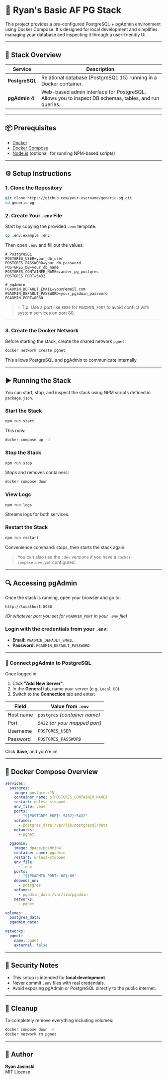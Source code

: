 # 🐘 Ryan's Basic AF PG Stack

This project provides a pre-configured PostgreSQL + pgAdmin environment using Docker Compose. It's designed for local development and simplifies managing your database and inspecting it through a user-friendly UI.

---

## 🧱 Stack Overview

| Service        | Description                                                                                          |
| -------------- | ---------------------------------------------------------------------------------------------------- |
| **PostgreSQL** | Relational database (PostgreSQL 15) running in a Docker container.                                   |
| **pgAdmin 4**  | Web-based admin interface for PostgreSQL. Allows you to inspect DB schemas, tables, and run queries. |

---

## 📦 Prerequisites

- [Docker](https://docs.docker.com/get-docker/)
- [Docker Compose](https://docs.docker.com/compose/)
- [Node.js](https://nodejs.org/) (optional, for running NPM-based scripts)

---

## ⚙️ Setup Instructions

### 1. Clone the Repository

```bash
git clone https://github.com/your-username/generic-pg.git
cd generic-pg
```

### 2. Create Your `.env` File

Start by copying the provided `.env` template:

```bash
cp .env.example .env
```

Then open `.env` and fill out the values:

```env
# PostgreSQL
POSTGRES_USER=your_db_user
POSTGRES_PASSWORD=your_db_password
POSTGRES_DB=your_db_name
POSTGRES_CONTAINER_NAME=zander_pg_postgres
POSTGRES_PORT=5432

# pgAdmin
PGADMIN_DEFAULT_EMAIL=your@email.com
PGADMIN_DEFAULT_PASSWORD=your_pgadmin_password
PGADMIN_PORT=8080
```

> 💡 Tip: Use a port like `8080` for `PGADMIN_PORT` to avoid conflict with system services on port 80.

---

### 3. Create the Docker Network

Before starting the stack, create the shared network `pgnet`:

```bash
docker network create pgnet
```

This allows PostgreSQL and pgAdmin to communicate internally.

---

## ▶️ Running the Stack

You can start, stop, and inspect the stack using NPM scripts defined in `package.json`.

### Start the Stack

```bash
npm run start
```

This runs:

```bash
docker compose up -d
```

### Stop the Stack

```bash
npm run stop
```

Stops and removes containers:

```bash
docker compose down
```

### View Logs

```bash
npm run logs
```

Streams logs for both services.

### Restart the Stack

```bash
npm run restart
```

Convenience command: stops, then starts the stack again.

> You can also use the `:dev` versions if you have a `docker-compose.dev.yml` configured.

---

## 🔍 Accessing pgAdmin

Once the stack is running, open your browser and go to:

```
http://localhost:8080
```

_(Or whatever port you set for `PGADMIN_PORT` in your `.env` file)_

### Login with the credentials from your `.env`:

- **Email:** `PGADMIN_DEFAULT_EMAIL`
- **Password:** `PGADMIN_DEFAULT_PASSWORD`

---

### 🔗 Connect pgAdmin to PostgreSQL

Once logged in:

1. Click **"Add New Server"**.
2. In the **General** tab, name your server (e.g. `Local DB`).
3. Switch to the **Connection** tab and enter:

| Field     | Value from `.env`              |
| --------- | ------------------------------ |
| Host name | `postgres` _(container name)_  |
| Port      | `5432` _(or your mapped port)_ |
| Username  | `POSTGRES_USER`                |
| Password  | `POSTGRES_PASSWORD`            |

Click **Save**, and you're in!

---

## 📂 Docker Compose Overview

```yaml
services:
  postgres:
    image: postgres:15
    container_name: ${POSTGRES_CONTAINER_NAME}
    restart: unless-stopped
    env_file: .env
    ports:
      - "${POSTGRES_PORT:-5432}:5432"
    volumes:
      - postgres_data:/var/lib/postgresql/data
    networks:
      - pgnet

  pgadmin:
    image: dpage/pgadmin4
    container_name: pgadmin
    restart: unless-stopped
    env_file:
      - .env
    ports:
      - "${PGADMIN_PORT:-80}:80"
    depends_on:
      - postgres
    volumes:
      - pgadmin_data:/var/lib/pgadmin
    networks:
      - pgnet

volumes:
  postgres_data:
  pgadmin_data:

networks:
  pgnet:
    name: pgnet
    external: false
```

---

## 🔐 Security Notes

- This setup is intended for **local development**.
- Never commit `.env` files with real credentials.
- Avoid exposing pgAdmin or PostgreSQL directly to the public internet.

---

## 🧼 Cleanup

To completely remove everything including volumes:

```bash
docker compose down -v
docker network rm pgnet
```

---

## 👤 Author

**Ryan Jasinski**  
MIT License

